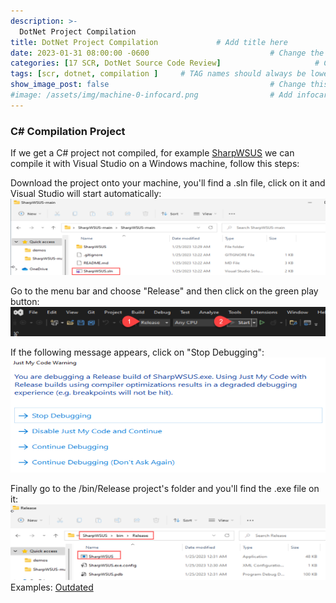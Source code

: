 ```yaml
---
description: >-
  DotNet Project Compilation
title: DotNet Project Compilation             # Add title here
date: 2023-01-31 08:00:00 -0600                           # Change the date to match completion date
categories: [17 SCR, DotNet Source Code Review]                     # Change Templates to Writeup
tags: [scr, dotnet, compilation ]     # TAG names should always be lowercase; replace template with writeup, and add relevant tags
show_image_post: false                                    # Change this to true
#image: /assets/img/machine-0-infocard.png                # Add infocard image here for post preview image
---
```

### C# Compilation Project

If we get a C# project not compiled, for example [SharpWSUS](https://github.com/nettitude/SharpWSUS) we can compile it with Visual Studio on a Windows machine, follow this steps:

Download the project onto your machine, you'll find a .sln file, click on it and Visual Studio will start automatically:
![Description](/assets/img/Pasted-image-20230125104122.png)

Go to the menu bar and choose "Release" and then click on the green play button:
![Description](/assets/img/Pasted-image-20230125104802.png)

If the following message appears, click on "Stop Debugging":
![Description](/assets/img/Pasted-image-20230125104842.png)

Finally go to the /bin/Release project's folder and you'll find the .exe file on it: 
![Description](/assets/img/Pasted-image-20230125104229.png)
Examples:
[Outdated](https://shuciran.github.io/posts/Outdated/#fnref:dotnet-compilation)